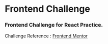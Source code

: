 # Frontend Challenge

### Frontend Challenge for React Practice.

Challenge Reference : [Frontend Mentor](https://www.frontendmentor.io/challenges)